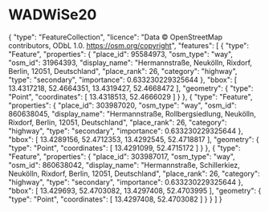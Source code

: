 # WADWiSe20


{
    "type": "FeatureCollection",
    "licence": "Data © OpenStreetMap contributors, ODbL 1.0. https://osm.org/copyright",
    "features": [
        {
            "type": "Feature",
            "properties": {
                "place_id": 95584973,
                "osm_type": "way",
                "osm_id": 31964393,
                "display_name": "Hermannstraße, Neukölln, Rixdorf, Berlin, 12051, Deutschland",
                "place_rank": 26,
                "category": "highway",
                "type": "secondary",
                "importance": 0.633230229325644
            },
            "bbox": [
                13.4317218,
                52.4664351,
                13.4319427,
                52.4668472
            ],
            "geometry": {
                "type": "Point",
                "coordinates": [
                    13.4318513,
                    52.4666029
                ]
            }
        },
        {
            "type": "Feature",
            "properties": {
                "place_id": 303987020,
                "osm_type": "way",
                "osm_id": 860638045,
                "display_name": "Hermannstraße, Rollbergsiedlung, Neukölln, Rixdorf, Berlin, 12051, Deutschland",
                "place_rank": 26,
                "category": "highway",
                "type": "secondary",
                "importance": 0.633230229325644
            },
            "bbox": [
                13.4289156,
                52.4712353,
                13.4292545,
                52.4718817
            ],
            "geometry": {
                "type": "Point",
                "coordinates": [
                    13.4291099,
                    52.4715172
                ]
            }
        },
        {
            "type": "Feature",
            "properties": {
                "place_id": 303987017,
                "osm_type": "way",
                "osm_id": 860638042,
                "display_name": "Hermannstraße, Schillerkiez, Neukölln, Rixdorf, Berlin, 12051, Deutschland",
                "place_rank": 26,
                "category": "highway",
                "type": "secondary",
                "importance": 0.633230229325644
            },
            "bbox": [
                13.429693,
                52.4703082,
                13.4297408,
                52.4703995
            ],
            "geometry": {
                "type": "Point",
                "coordinates": [
                    13.4297408,
                    52.4703082
                ]
            }
        }
    ]
}
